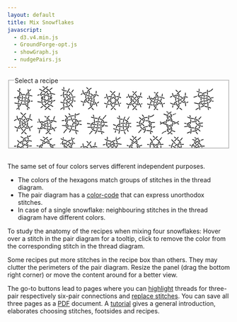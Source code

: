 ```yaml
---
layout: default
title: Mix Snowflakes
javascript:
  - d3.v4.min.js
  - GroundForge-opt.js
  - showGraph.js
  - nudgePairs.js
---
```


<div id="fragmentDiv"></div>
<script type="text/javascript" src="mix.js"></script>
<script type="text/javascript">GF_snow_mixer.init()</script>

<fieldset style="background: #FFF; max-width:95%; height:145px; overflow: auto; resize: both"><legend>Select a recipe</legend>
<a data-title="123-a" href="javascript:GF_snow_mixer.recipe('crc,crclctc,ctcrc,rcl,c,c','right')"><img src="123-a.png" alt=""></a> &nbsp;
<a data-title="123-b" href="javascript:GF_snow_mixer.recipe('rcl,ctc,crcllc,crrclcr,ctc,cl','left')"><img src="123-b.png" alt=""></a> &nbsp;
<a data-title="132-a" href="javascript:GF_snow_mixer.recipe('-,ctc,ctc,ctc,ctc,ctc','right')"><img src="132-a.png" alt=""></a> &nbsp;
<a data-title="312-a" href="javascript:GF_snow_mixer.recipe('tctc,rctcl,ctcl,ctct','left')"><img src="312-a.png" alt=""></a> &nbsp;
<a data-title="321-a" href="javascript:GF_snow_mixer.recipe('tc,rclcrc,clcrcl,ct','left')"><img src="321-a.png" alt=""></a> &nbsp;
<a data-title="321-b" href="javascript:GF_snow_mixer.recipe('tcr,lctc,ctcr,lct','right')"><img src="321-b.png" alt=""></a> &nbsp;
<a data-title="321-c" href="javascript:GF_snow_mixer.recipe('tcl,lctc,ctcr,rct','right')"><img src="321-c.png" alt=""></a> &nbsp;
<a data-title="321-d" href="javascript:GF_snow_mixer.recipe('t,lctc,ctcr,ctct','right')"><img src="321-d.png" alt=""></a> &nbsp;
<a data-title="126453-a" href="javascript:GF_snow_mixer.recipe('-,c,ctctc,ctctc,ctctc,c','left')"><img src="126453-a.png" alt=""></a> &nbsp;
<a data-title="153426-a" href="javascript:GF_snow_mixer.recipe('t,rc,ctc,rclcr,ctcl,ct','left')"><img src="153426-a.png" alt=""></a> &nbsp;
<a data-title="154326-a" href="javascript:GF_snow_mixer.recipe('t,rctc,ctctcl,ctct','left')"><img src="154326-a.png" alt=""></a> &nbsp;
<a data-title="156423-a" href="javascript:GF_snow_mixer.recipe('-,cr,crcl,clcrclcr,rcrcl,c','right')"><img src="156423-a.png" alt=""></a> &nbsp;
<a data-title="234561-a" href="javascript:GF_snow_mixer.recipe('cr,crcl,clcr,crcl,clcr,c','left')"><img src="234561-a.png" alt=""></a> &nbsp;
<a data-title="263451-a" href="javascript:GF_snow_mixer.recipe('-,cr,crcl,clcr,crcl,cl','right')"><img src="263451-a.png" alt=""></a> &nbsp;
<a data-title="321546-a" href="javascript:GF_snow_mixer.recipe('-,cl,ctcl,crcrcr,rcr,c','left')"><img src="321546-a.png" alt=""></a> &nbsp;
<a data-title="321654-a" href="javascript:GF_snow_mixer.recipe('-,lc,crc,clcrc,clcr,c,crc,cl','left')"><img src="321654-a.png" alt=""></a> &nbsp;
<a data-title="321654-b" href="javascript:GF_snow_mixer.recipe('-,cr,ctcr,clclc,lcl,c','right')"><img src="321654-b.png" alt=""></a> &nbsp;
<a data-title="354612-a" href="javascript:GF_snow_mixer.recipe('ctct,ct,ct,ct,cl,ctc','right')"><img src="354612-a.png" alt=""></a> &nbsp;
<a data-title="426153-a" href="javascript:GF_snow_mixer.recipe('lc,crclclc,crcrclc,cr','right')"><img src="426153-a.png" alt=""></a> &nbsp;
<a data-title="426153-b" href="javascript:GF_snow_mixer.recipe('cr,ctcl,ctcr,ctcl,ctc,c','right')"><img src="426153-b.png" alt=""></a> &nbsp;
<a data-title="456123-a" href="javascript:GF_snow_mixer.recipe('r,lrc,ctcr,lct','right')"><img src="456123-a.png" alt=""></a> &nbsp;
<a data-title="456123-b" href="javascript:GF_snow_mixer.recipe('c,ctc,rclc,ctc,rc,rcl,ctc,c','right')"><img src="456123-b.png" alt=""></a> &nbsp;
<a data-title="462513-a" href="javascript:GF_snow_mixer.recipe('rc,clcrc,clctc,rcl','left')"><img src="462513-a.png" alt=""></a> &nbsp;
<a data-title="564312-b" href="javascript:GF_snow_mixer.recipe('lcrc,clcrc,clcrc,clcr','right')"><img src="564312-a.png" alt=""></a> &nbsp;
<a data-title="563412-c" href="javascript:GF_snow_mixer.recipe('-,c,ctctc,clcr,rctc,c','right')"><img src="563412-a.png" alt=""></a> &nbsp;
<a data-title="623451-a" href="javascript:GF_snow_mixer.recipe('r,c,crc,ctc,lcrcl,ctc,crc,cl','left')"><img src="623451-a.png" alt=""></a> &nbsp;
<a data-title="623541-a" href="javascript:GF_snow_mixer.recipe('-,ctc,ct,crc,ctc,ctc','left')"><img src="623541-a.png" alt=""></a> &nbsp;
<a data-title="623541-b" href="javascript:GF_snow_mixer.recipe('-,cl,ctctcr,ct,ctc,c','right')"><img src="623541-b.png" alt=""></a> &nbsp;
<a href="/GroundForge-help/snow-mix#recipes-for-the-mixer" rel="help">variations and more...</a>
</fieldset>
<br>

The same set of four colors serves different independent purposes.
* The colors of the hexagons match groups of stitches in the thread diagram.
* The pair diagram has a [color-code] that can express unorthodox stitches.
* In case of a single snowflake:
  neighbouring stitches in the thread diagram have different colors.

To study the anatomy of the recipes when mixing four snowflakes:
Hover over a stitch in the pair diagram for a tooltip, 
click to remove the color from the corresponding stitch in the thread diagram.

Some recipes put more stitches in the recipe box than others.
They may clutter the perimeters of the pair diagram.
Resize the panel (drag the bottom right corner) or move the content around for a better view.

The go-to buttons lead to pages where you can [highlight] threads 
for three-pair respectively six-pair connections and [replace stitches].
You can save all three pages as a [PDF] document.
A [tutorial] gives a general introduction, elaborates choosing stitches, footsides and recipes.

[color-code]: /GroundForge-help/color-rules
[tutorial]: /GroundForge-help/snow-mix
[highlight]: /GroundForge-help/clips/color
[replace stitches]: /GroundForge-help/clips/flip
[PDF]: /GroundForge-help/clips/print-as-pdf

